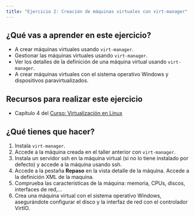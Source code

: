 ```yaml
---
title: "Ejercicio 2: Creación de máquinas virtuales con virt-manager"
---
```


## ¿Qué vas a aprender en este ejercicio?

* A crear máquinas virtuales usando `virt-manager`.
* Gestionar las máquinas virtuales usando `virt-manager`.
* Ver los detalles de la definición de una máquina virtual usando `virt-manager`.
* A crear máquinas virtuales con el sistema operativo Windows y dispositivos paravirtualizados.

## Recursos para realizar este ejercicio

* Capítulo 4 del [Curso: Virtualización en Linux](https://github.com/josedom24/curso_virtualizacion_linux)

## ¿Qué tienes que hacer?

1. Instala `virt-manager`.
2. Accede a la máquina creada en el taller anterior con `virt-manager`.
3. Instala un servidor ssh en la máquina virtual (si no lo tiene instalado por defecto) y accede a la máquina usando ssh.
4. Accede a la pestaña **Repaso** en la vista detalle de la máquina. Accede a la definición XML de la maquina.
5. Comprueba las características de la máquina: memoria, CPUs, discos, interfaces de red,...
6. Crea una máquina virtual con el sistema operativo Windows, asegurándote configurar el disco y la interfaz de red con el controlador VirtIO.

